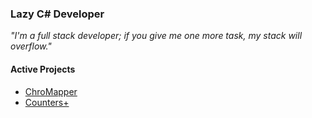 ### Lazy C# Developer
*"I'm a full stack developer; if you give me one more task, my stack will overflow."*

#### Active Projects
- [ChroMapper](https://github.com/Caeden117/ChroMapper)
- [Counters+](https://github.com/Caeden117/CountersPlus)

<!--
**Caeden117/Caeden117** is a ✨ _special_ ✨ repository because its `README.md` (this file) appears on your GitHub profile.

Here are some ideas to get you started:

- 🔭 I’m currently working on ...
- 🌱 I’m currently learning ...
- 👯 I’m looking to collaborate on ...
- 🤔 I’m looking for help with ...
- 💬 Ask me about ...
- 📫 How to reach me: ...
- 😄 Pronouns: ...
- ⚡ Fun fact: ...
-->
